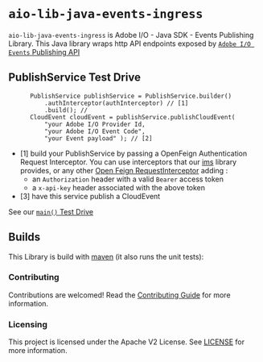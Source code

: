 
# `aio-lib-java-events-ingress`

`aio-lib-java-events-ingress` is Adobe I/O - Java SDK - Events Publishing Library.
This Java library wraps http API endpoints exposed 
by [`Adobe I/O Events` Publishing API](https://www.adobe.io/apis/experienceplatform/events/docs.html#!adobedocs/adobeio-events/master/api/eventsingress_api.md)


## PublishService Test Drive

          PublishService publishService = PublishService.builder()
              .authInterceptor(authInterceptor) // [1]
              .build(); //
          CloudEvent cloudEvent = publishService.publishCloudEvent(
              "your Adobe I/O Provider Id, 
              "your Adobe I/O Event Code", 
              "your Event payload" ); // [2]

 * [1] build your PublishService by passing a OpenFeign Authentication Request Interceptor.
 You can use interceptors that our [ims](../ims) library provides,
 or any other [Open Feign RequestInterceptor](https://github.com/OpenFeign/feign#request-interceptors)
 adding :
   * an `Authorization` header with a valid `Bearer` access token
   * a `x-api-key` header associated with the above token
 * [3] have this service publish a CloudEvent 
 
See our [`main()` Test Drive](./src/test/java/com/adobe/aio/event/publish/PublishServiceTestDrive.java)
 

## Builds

This Library is build with [maven](https://maven.apache.org/) (it also runs the unit tests):

### Contributing

Contributions are welcomed! Read the [Contributing Guide](../.github/CONTRIBUTING.md) for more information.

### Licensing

This project is licensed under the Apache V2 License. See [LICENSE](../LICENSE.md) for more information.

  
